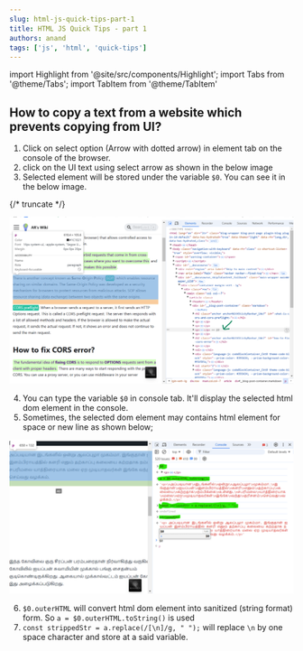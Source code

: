 ```yaml
---
slug: html-js-quick-tips-part-1
title: HTML JS Quick Tips - part 1
authors: anand
tags: ['js', 'html', 'quick-tips']
---
```


import Highlight from '@site/src/components/Highlight';
import Tabs from '@theme/Tabs';
import TabItem from '@theme/TabItem'

## <Highlight color='#800031' highlight='fg' fontWeight='bold'> How to copy a text from a website which prevents copying from UI? </Highlight>

1. Click on select option (Arrow with dotted arrow) in element tab on the console of the browser.
2. click on the UI text using select arrow as shown in the below image
3. Selected element will be stored under the variable `$0`. You can see it in the below image.

{/* truncate */}

![console-js-html](./html-js-hint-min.png)

4. You can type the variable `$0` in console tab. It'll display the selected html dom element in the console.
5. Sometimes, the selected dom element may contains html element for space or new line as shown below;

![console-js-html-after-select](./console-js-min.png)

6. `$0.outerHTML` will convert html dom element into sanitized (string format) form. So `a = $0.outerHTML.toString()` is used
7. `const strippedStr = a.replace(/[\n]/g, " ");` will replace `\n` by one space character and store at a said variable.

